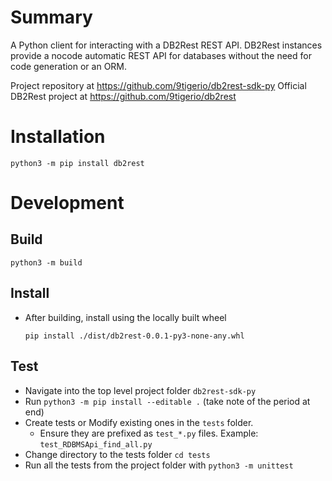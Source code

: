 # Summary
A Python client for interacting with a DB2Rest REST API.  DB2Rest instances provide a nocode automatic REST API for databases without the need for code generation or an ORM.

Project repository at https://github.com/9tigerio/db2rest-sdk-py
Official DB2Rest project at https://github.com/9tigerio/db2rest 

# Installation
`python3 -m pip install db2rest`

# Development
## Build
  `python3 -m build`

## Install 
- After building, install using the locally built wheel
 
  `pip install ./dist/db2rest-0.0.1-py3-none-any.whl`

## Test
- Navigate into the top level project folder `db2rest-sdk-py`
- Run `python3 -m pip install --editable .` (take note of the period at end)
- Create tests or Modify existing ones in the `tests` folder.
  - Ensure they are prefixed as `test_*.py` files. Example: `test_RDBMSApi_find_all.py`
- Change directory to the tests folder `cd tests`
- Run all the tests from the project folder with `python3 -m unittest`